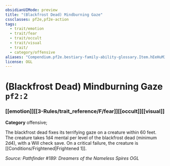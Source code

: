 ```yaml
---
obsidianUIMode: preview
title: "(Blackfrost Dead) Mindburning Gaze"
cssclasses: pf2e,pf2e-action
tags:
  - trait/emotion
  - trait/fear
  - trait/occult
  - trait/visual
  - trait/
  - category/offensive
aliases: "Compendium.pf2e.bestiary-family-ability-glossary.Item.hEeHuM3OVzJADsSa"
license: OGL
---
```

# (Blackfrost Dead) Mindburning Gaze `pf2:2`

### [[emotion]][[3-Rules/trait_reference/F/fear]][[occult]][[visual]]

**Category** offensive; 




The blackfrost dead fixes its terrifying gaze on a creature within 60 feet. The creature takes 1d4 mental per level of the blackfrost dead (minimum 2d4), with a Will check save. On a critical failure, the creature is [[Conditions/Frightened|Frightened 1]].

*Source: Pathfinder #189: Dreamers of the Nameless Spires*
*OGL*